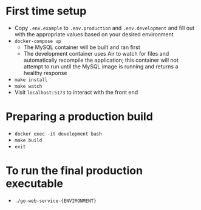 # First time setup

- Copy `.env.example` to `.env.production` and `.env.development` and fill out with the appropriate values based on your
  desired environment
- `docker-compose up`
    - The MySQL container will be built and ran first
    - The development container uses Air to watch for files and automatically recompile the application; this container
      will not attempt to run until the MySQL image is running and returns a healthy response
- `make install`
- `make watch`
- Visit `localhost:5173` to interact with the front end

# Preparing a production build

- `docker exec -it development bash`
- `make build`
- `exit`

# To run the final production executable

- `./go-web-service-{ENVIRONMENT}`

